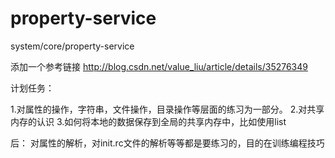 # property-service
system/core/property-service

添加一个参考链接
http://blog.csdn.net/value_liu/article/details/35276349

计划任务：

1.对属性的操作，字符串，文件操作，目录操作等层面的练习为一部分。
2.对共享内存的认识
3.如何将本地的数据保存到全局的共享内存中，比如使用list


后：
对属性的解析，对init.rc文件的解析等等都是要练习的，目的在训练编程技巧
